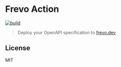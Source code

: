 # Frevo Action

[![build](https://github.com/frevohq/action/actions/workflows/test.yaml/badge.svg?branch=main)](https://github.com/frevohq/action/actions/workflows/test.yaml)

> Deploy your OpenAPI specification to [frevo.dev](https://frevo.dev)

## License

MIT
